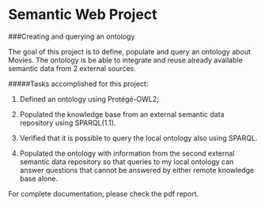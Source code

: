 # Semantic Web Project
###Creating and querying an ontology

The goal of this project is to define, populate and query an ontology about Movies.
The ontology is be able to integrate and reuse already available semantic data from 2 external sources. 

#####Tasks accomplished for this project:
1. Defined an  ontology using Protégé-OWL2; 

2. Populated the knowledge base from an external semantic data repository using SPARQL(1.1). 

3. Verified that it is possible to query the local ontology also using SPARQL.

4. Populated the ontology with information from the second external semantic data repository so that queries to my
local ontology can answer questions that cannot be answered by either remote knowledge base alone.

For complete documentation, please check the pdf report.
